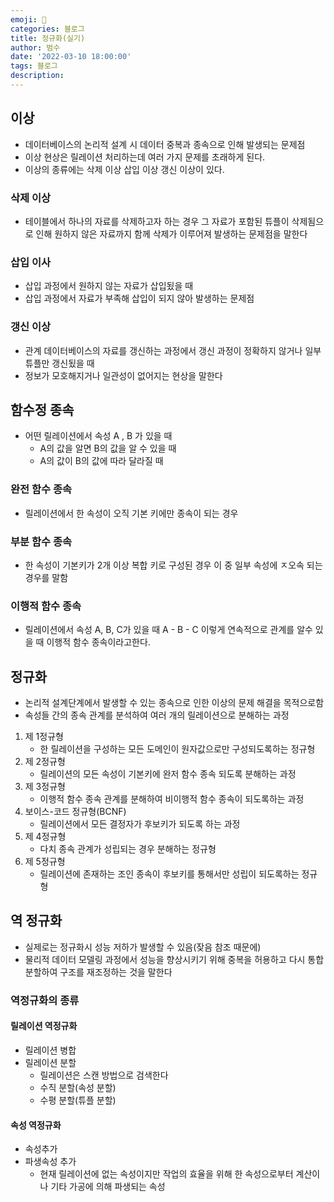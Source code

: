```yaml
---
emoji: 🏃
categories: 블로그
title: 정규화(실기)
author: 범수
date: '2022-03-10 18:00:00'
tags: 블로그
description:
---
```


## 이상

- 데이터베이스의 논리적 설계 시 데이터 중복과 종속으로 인해 발생되는 문제점
- 이상 현상은 릴레이션 처리하는데 여러 가지 문제를 초래하게 된다.
- 이상의 종류에는 삭제 이상 삽입 이상 갱신 이상이 있다.

### 삭제 이상

- 테이블에서 하나의 자료를 삭제하고자 하는 경우 그 자료가 포함된 튜플이 삭제됨으로 인해 원하지 않은 자료까지 함께 삭제가 이루어져 발생하는 문제점을 말한다

### 삽입 이사

- 삽입 과정에서 원하지 않는 자료가 삽입됬을 때
- 삽입 과정에서 자료가 부족해 삽입이 되지 않아 발생하는 문제점

### 갱신 이상

- 관계 데이터베이스의 자료를 갱신하는 과정에서 갱신 과정이 정확하지 않거나 일부 튜플만 갱신됬을 때
- 정보가 모호해지거나 일관성이 없어지는 현상을 말한다

## 함수정 종속

- 어떤 릴레이션에서 속성 A , B 가 있을 때
  - A의 값을 알면 B의 값을 알 수 있을 때
  - A의 값이 B의 값에 따라 달라질 때

### 완전 함수 종속

- 릴레이션에서 한 속성이 오직 기본 키에만 종속이 되는 경우

### 부분 함수 종속

- 한 속성이 기본키가 2개 이상 복합 키로 구성된 경우 이 중 일부 속성에 ㅈ오속 되는 경우를 말함

### 이행적 함수 종속

- 릴레이션에서 속성 A, B, C가 있을 때 A - B - C 이렇게 연속적으로 관계를 알수 있을 때 이행적 함수 종속이라고한다.
   
## 정규화

- 논리적 설계단계에서 발생할 수 있는 종속으로 인한 이상의 문제 해결을 목적으로함
- 속성들 간의 종속 관계를 분석하여 여러 개의 릴레이션으로 분해하는 과정

1. 제 1정규형
   - 한 릴레이션을 구성하는 모든 도메인이 원자값으로만 구성되도록하는 정규형
2. 제 2정규형
   - 릴레이션의 모든 속성이 기본키에 완저 함수 종속 되도록 분해하는 과정
3. 제 3정규형
   - 이행적 함수 종속 관계를 분해하여 비이행적 함수 종속이 되도록하는 과정
4. 보이스-코드 정규형(BCNF)
   - 릴레이션에서 모든 결정자가 후보키가 되도록 하는 과정
5. 제 4정규형
   - 다치 종속 관계가 성립되는 경우 분해하는 정규형
6. 제 5정규형
   - 릴레이션에 존재하는 조인 종속이 후보키를 통해서만 성립이 되도록하는 정규형

## 역 정규화

- 실제로는 정규화시 성능 저하가 발생할 수 있음(잦음 참조 때문에)
- 물리적 데이터 모델링 과정에서 성능을 향상시키기 위해 중복을 허용하고 다시 통합 분할하여 구조를 재조정하는 것을 말한다

### 역정규화의 종류

#### 릴레이션 역정규화

- 릴레이션 병합
- 릴레이션 분할
  - 릴레이션은 스캔 방법으로 검색한다
  - 수직 분할(속성 분할)
  - 수평 분할(튜플 분할)

#### 속성 역정규화

- 속성추가
- 파생속성 추가
  - 현재 릴레이션에 없는 속성이지만 작업의 효율을 위해 한 속성으로부터 계산이나 기타 가공에 의해 파생되는 속성
